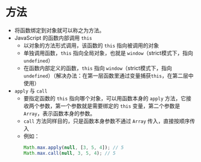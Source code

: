 # 方法

* 将函数绑定到对象就可以称之为方法。
* JavaScript 的函数内部调用 `this`
  * 以对象的方法形式调用，该函数的 `this` 指向被调用的对象
  * 单独调用函数，`this` 指向全局对象，也就是 `window`（strict模式下，指向`undefined`）
  * 在函数内部定义的函数，`this` 指向 `window`（strict模式下，指向`undefined`）（解决办法：在第一层函数里通过变量捕获`this`，在第二层中使用）
* `apply` 与 `call`
  * 要指定函数的 `this` 指向哪个对象，可以用函数本身的 `apply` 方法，它接收两个参数，第一个参数就是需要绑定的 `this` 变量，第二个参数是 `Array`，表示函数本身的参数。
  * `call` 方法同样目的，只是函数本身参数不通过 `Array` 传入，直接按顺序传入
  * 例如：
    ```javascript
    Math.max.apply(null, [3, 5, 4]); // 5
    Math.max.call(null, 3, 5, 4); // 5
    ```